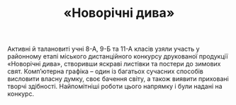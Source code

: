 ﻿---
title: «Новорічні дива»
---

Активні й талановиті учні 8-А, 9-Б та 11-А класів узяли участь у районному етапі міського дистанційного конкурсу друкованої продукції «Новорічні дива», створивши яскраві листівки та постери до зимових свят. Комп’ютерна графіка – один із багатьох сучасних способів висловити власну думку, своє бачення світу, а також виявити приховані творчі здібності. Найпомітніші роботи цього напрямку і були надані на конкурс.

<slideshow />
